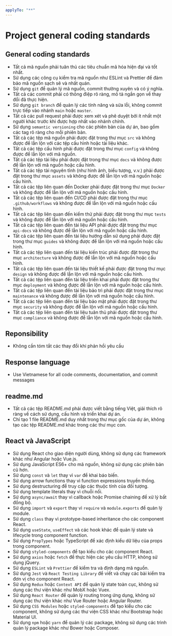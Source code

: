 ```yaml
---
applyTo: "**"
---
```

# Project general coding standards

## General coding standards
- Tất cả mã nguồn phải tuân thủ các tiêu chuẩn mã hóa hiện đại và tốt nhất.
- Sử dụng các công cụ kiểm tra mã nguồn như ESLint và Prettier để đảm bảo mã nguồn sạch sẽ và nhất quán.
- Sử dụng `git` để quản lý mã nguồn, commit thường xuyên và có ý nghĩa.
- Tất cả các commit phải có thông điệp rõ ràng, mô tả ngắn gọn về thay đổi đã thực hiện.
- Sử dụng `git branch` để quản lý các tính năng và sửa lỗi, không commit trực tiếp vào nhánh `main` hoặc `master`. 
- Tất cả các pull request phải được xem xét và phê duyệt bởi ít nhất một người khác trước khi được hợp nhất vào nhánh chính.
- Sử dụng `semantic versioning` cho các phiên bản của dự án, bao gồm các tag rõ ràng cho mỗi phiên bản.
- Tất cả các tệp mã nguồn phải được đặt trong thư mục `src` và không được để lẫn lộn với các tệp cấu hình hoặc tài liệu khác.
- Tất cả các tệp cấu hình phải được đặt trong thư mục `config` và không được để lẫn lộn với mã nguồn.
- Tất cả các tệp tài liệu phải được đặt trong thư mục `docs` và không được để lẫn lộn với mã nguồn hoặc cấu hình.
- Tất cả các tệp tài nguyên tĩnh (như hình ảnh, biểu tượng, v.v.) phải được đặt trong thư mục `assets` và không được để lẫn lộn với mã nguồn hoặc cấu hình.
- Tất cả các tệp liên quan đến Docker phải được đặt trong thư mục `Docker` và không được để lẫn lộn với mã nguồn hoặc cấu hình.
- Tất cả các tệp liên quan đến CI/CD phải được đặt trong thư mục `.github/workflows` và không được để lẫn lộn với mã nguồn hoặc cấu hình.
- Tất cả các tệp liên quan đến kiểm thử phải được đặt trong thư mục `tests` và không được để lẫn lộn với mã nguồn hoặc cấu hình.
- Tất cả các tệp liên quan đến tài liệu API phải được đặt trong thư mục `api-docs` và không được để lẫn lộn với mã nguồn hoặc cấu hình.
- Tất cả các tệp liên quan đến tài liệu hướng dẫn sử dụng phải được đặt trong thư mục `guides` và không được để lẫn lộn với mã nguồn hoặc cấu hình.
- Tất cả các tệp liên quan đến tài liệu kiến trúc phải được đặt trong thư mục `architecture` và không được để lẫn lộn với mã nguồn hoặc cấu hình.
- Tất cả các tệp liên quan đến tài liệu thiết kế phải được đặt trong thư mục `design` và không được để lẫn lộn với mã nguồn hoặc cấu hình.
- Tất cả các tệp liên quan đến tài liệu triển khai phải được đặt trong thư mục `deployment` và không được để lẫn lộn với mã nguồn hoặc cấu hình.
- Tất cả các tệp liên quan đến tài liệu bảo trì phải được đặt trong thư mục `maintenance` và không được để lẫn lộn với mã nguồn hoặc cấu hình.
- Tất cả các tệp liên quan đến tài liệu bảo mật phải được đặt trong thư mục `security` và không được để lẫn lộn với mã nguồn hoặc cấu hình.
- Tất cả các tệp liên quan đến tài liệu tuân thủ phải được đặt trong thư mục `compliance` và không được để lẫn lộn với mã nguồn hoặc cấu hình.

## Reponsibility
- Không cần tóm tắt các thay đổi khi phản hồi yêu cầu

## Response language
- Use Vietnamese for all code comments, documentation, and commit messages

## readme.md
- Tất cả các tệp README.md phải được viết bằng tiếng Việt, giải thích rõ ràng về cách sử dụng, cấu hình và triển khai dự án.
- Chỉ tạo 1 file README.md duy nhất trong thư mục gốc của dự án, không tạo các tệp README.md khác trong các thư mục con.

## React và JavaScript
- Sử dụng React cho giao diện người dùng, không sử dụng các framework khác như Angular hoặc Vue.js.
- Sử dụng JavaScript ES6+ cho mã nguồn, không sử dụng các phiên bản cũ hơn.
- Sử dụng `const` và `let` thay vì `var` để khai báo biến.
- Sử dụng arrow functions thay vì function expressions truyền thống.
- Sử dụng destructuring để truy cập các thuộc tính của đối tượng.
- Sử dụng template literals thay vì chuỗi nối.              
- Sử dụng `async/await` thay vì callback hoặc Promise chaining để xử lý bất đồng bộ.
- Sử dụng `import` và `export` thay vì `require` và `module.exports` để quản lý module.
- Sử dụng `class` thay vì prototype-based inheritance cho các component React.
- Sử dụng `useState`, `useEffect` và các hook khác để quản lý state và lifecycle trong component function.
- Sử dụng `PropTypes` hoặc TypeScript để xác định kiểu dữ liệu của props trong component.
- Sử dụng `styled-components` để tạo kiểu cho các component React.
- Sử dụng `axios` hoặc `fetch` để thực hiện các yêu cầu HTTP, không sử dụng jQuery.
- Sử dụng `ESLint` và `Prettier` để kiểm tra và định dạng mã nguồn.
- Sử dụng `Jest` và `React Testing Library` để viết và chạy các bài kiểm tra đơn vị cho component React.
- Sử dụng `Redux` hoặc `Context API` để quản lý state toàn cục, không sử dụng các thư viện khác như MobX hoặc Vuex.
- Sử dụng `React Router` để quản lý routing trong ứng dụng, không sử dụng các thư viện khác như Vue Router hoặc Angular Router.
- Sử dụng `CSS Modules` hoặc `styled-components` để tạo kiểu cho các component, không sử dụng các thư viện CSS khác như Bootstrap hoặc Material UI. 
- Sử dụng `npm` hoặc `yarn` để quản lý các package, không sử dụng các trình quản lý package khác như Bower hoặc Composer.
